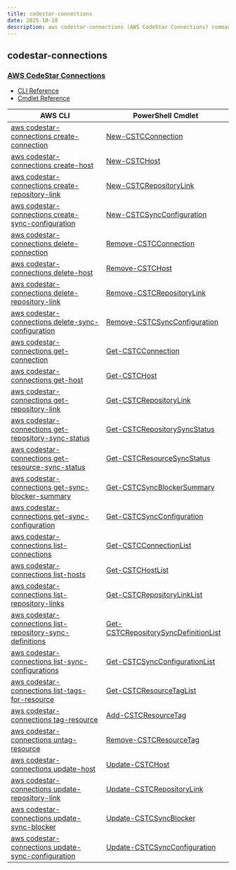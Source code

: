 ```yaml
---
title: codestar-connections
date: 2025-10-18
description: aws codestar-connections (AWS CodeStar Connections) command/cmdlet list.
---
```


## codestar-connections

### [AWS CodeStar Connections](https://aws.amazon.com/codestar/)

* [CLI Reference](https://awscli.amazonaws.com/v2/documentation/api/latest/reference/codestar-connections/index.html)
* [Cmdlet Reference](https://docs.aws.amazon.com/powershell/latest/reference/items/CodeStarconnections_cmdlets.html)

|AWS CLI|PowerShell Cmdlet|
|----|----|
|[aws codestar-connections create-connection](https://awscli.amazonaws.com/v2/documentation/api/latest/reference/codestar-connections/create-connection.html)|[New-CSTCConnection](https://docs.aws.amazon.com/powershell/latest/reference/items/New-CSTCConnection.html)|
|[aws codestar-connections create-host](https://awscli.amazonaws.com/v2/documentation/api/latest/reference/codestar-connections/create-host.html)|[New-CSTCHost](https://docs.aws.amazon.com/powershell/latest/reference/items/New-CSTCHost.html)|
|[aws codestar-connections create-repository-link](https://awscli.amazonaws.com/v2/documentation/api/latest/reference/codestar-connections/create-repository-link.html)|[New-CSTCRepositoryLink](https://docs.aws.amazon.com/powershell/latest/reference/items/New-CSTCRepositoryLink.html)|
|[aws codestar-connections create-sync-configuration](https://awscli.amazonaws.com/v2/documentation/api/latest/reference/codestar-connections/create-sync-configuration.html)|[New-CSTCSyncConfiguration](https://docs.aws.amazon.com/powershell/latest/reference/items/New-CSTCSyncConfiguration.html)|
|[aws codestar-connections delete-connection](https://awscli.amazonaws.com/v2/documentation/api/latest/reference/codestar-connections/delete-connection.html)|[Remove-CSTCConnection](https://docs.aws.amazon.com/powershell/latest/reference/items/Remove-CSTCConnection.html)|
|[aws codestar-connections delete-host](https://awscli.amazonaws.com/v2/documentation/api/latest/reference/codestar-connections/delete-host.html)|[Remove-CSTCHost](https://docs.aws.amazon.com/powershell/latest/reference/items/Remove-CSTCHost.html)|
|[aws codestar-connections delete-repository-link](https://awscli.amazonaws.com/v2/documentation/api/latest/reference/codestar-connections/delete-repository-link.html)|[Remove-CSTCRepositoryLink](https://docs.aws.amazon.com/powershell/latest/reference/items/Remove-CSTCRepositoryLink.html)|
|[aws codestar-connections delete-sync-configuration](https://awscli.amazonaws.com/v2/documentation/api/latest/reference/codestar-connections/delete-sync-configuration.html)|[Remove-CSTCSyncConfiguration](https://docs.aws.amazon.com/powershell/latest/reference/items/Remove-CSTCSyncConfiguration.html)|
|[aws codestar-connections get-connection](https://awscli.amazonaws.com/v2/documentation/api/latest/reference/codestar-connections/get-connection.html)|[Get-CSTCConnection](https://docs.aws.amazon.com/powershell/latest/reference/items/Get-CSTCConnection.html)|
|[aws codestar-connections get-host](https://awscli.amazonaws.com/v2/documentation/api/latest/reference/codestar-connections/get-host.html)|[Get-CSTCHost](https://docs.aws.amazon.com/powershell/latest/reference/items/Get-CSTCHost.html)|
|[aws codestar-connections get-repository-link](https://awscli.amazonaws.com/v2/documentation/api/latest/reference/codestar-connections/get-repository-link.html)|[Get-CSTCRepositoryLink](https://docs.aws.amazon.com/powershell/latest/reference/items/Get-CSTCRepositoryLink.html)|
|[aws codestar-connections get-repository-sync-status](https://awscli.amazonaws.com/v2/documentation/api/latest/reference/codestar-connections/get-repository-sync-status.html)|[Get-CSTCRepositorySyncStatus](https://docs.aws.amazon.com/powershell/latest/reference/items/Get-CSTCRepositorySyncStatus.html)|
|[aws codestar-connections get-resource-sync-status](https://awscli.amazonaws.com/v2/documentation/api/latest/reference/codestar-connections/get-resource-sync-status.html)|[Get-CSTCResourceSyncStatus](https://docs.aws.amazon.com/powershell/latest/reference/items/Get-CSTCResourceSyncStatus.html)|
|[aws codestar-connections get-sync-blocker-summary](https://awscli.amazonaws.com/v2/documentation/api/latest/reference/codestar-connections/get-sync-blocker-summary.html)|[Get-CSTCSyncBlockerSummary](https://docs.aws.amazon.com/powershell/latest/reference/items/Get-CSTCSyncBlockerSummary.html)|
|[aws codestar-connections get-sync-configuration](https://awscli.amazonaws.com/v2/documentation/api/latest/reference/codestar-connections/get-sync-configuration.html)|[Get-CSTCSyncConfiguration](https://docs.aws.amazon.com/powershell/latest/reference/items/Get-CSTCSyncConfiguration.html)|
|[aws codestar-connections list-connections](https://awscli.amazonaws.com/v2/documentation/api/latest/reference/codestar-connections/list-connections.html)|[Get-CSTCConnectionList](https://docs.aws.amazon.com/powershell/latest/reference/items/Get-CSTCConnectionList.html)|
|[aws codestar-connections list-hosts](https://awscli.amazonaws.com/v2/documentation/api/latest/reference/codestar-connections/list-hosts.html)|[Get-CSTCHostList](https://docs.aws.amazon.com/powershell/latest/reference/items/Get-CSTCHostList.html)|
|[aws codestar-connections list-repository-links](https://awscli.amazonaws.com/v2/documentation/api/latest/reference/codestar-connections/list-repository-links.html)|[Get-CSTCRepositoryLinkList](https://docs.aws.amazon.com/powershell/latest/reference/items/Get-CSTCRepositoryLinkList.html)|
|[aws codestar-connections list-repository-sync-definitions](https://awscli.amazonaws.com/v2/documentation/api/latest/reference/codestar-connections/list-repository-sync-definitions.html)|[Get-CSTCRepositorySyncDefinitionList](https://docs.aws.amazon.com/powershell/latest/reference/items/Get-CSTCRepositorySyncDefinitionList.html)|
|[aws codestar-connections list-sync-configurations](https://awscli.amazonaws.com/v2/documentation/api/latest/reference/codestar-connections/list-sync-configurations.html)|[Get-CSTCSyncConfigurationList](https://docs.aws.amazon.com/powershell/latest/reference/items/Get-CSTCSyncConfigurationList.html)|
|[aws codestar-connections list-tags-for-resource](https://awscli.amazonaws.com/v2/documentation/api/latest/reference/codestar-connections/list-tags-for-resource.html)|[Get-CSTCResourceTagList](https://docs.aws.amazon.com/powershell/latest/reference/items/Get-CSTCResourceTagList.html)|
|[aws codestar-connections tag-resource](https://awscli.amazonaws.com/v2/documentation/api/latest/reference/codestar-connections/tag-resource.html)|[Add-CSTCResourceTag](https://docs.aws.amazon.com/powershell/latest/reference/items/Add-CSTCResourceTag.html)|
|[aws codestar-connections untag-resource](https://awscli.amazonaws.com/v2/documentation/api/latest/reference/codestar-connections/untag-resource.html)|[Remove-CSTCResourceTag](https://docs.aws.amazon.com/powershell/latest/reference/items/Remove-CSTCResourceTag.html)|
|[aws codestar-connections update-host](https://awscli.amazonaws.com/v2/documentation/api/latest/reference/codestar-connections/update-host.html)|[Update-CSTCHost](https://docs.aws.amazon.com/powershell/latest/reference/items/Update-CSTCHost.html)|
|[aws codestar-connections update-repository-link](https://awscli.amazonaws.com/v2/documentation/api/latest/reference/codestar-connections/update-repository-link.html)|[Update-CSTCRepositoryLink](https://docs.aws.amazon.com/powershell/latest/reference/items/Update-CSTCRepositoryLink.html)|
|[aws codestar-connections update-sync-blocker](https://awscli.amazonaws.com/v2/documentation/api/latest/reference/codestar-connections/update-sync-blocker.html)|[Update-CSTCSyncBlocker](https://docs.aws.amazon.com/powershell/latest/reference/items/Update-CSTCSyncBlocker.html)|
|[aws codestar-connections update-sync-configuration](https://awscli.amazonaws.com/v2/documentation/api/latest/reference/codestar-connections/update-sync-configuration.html)|[Update-CSTCSyncConfiguration](https://docs.aws.amazon.com/powershell/latest/reference/items/Update-CSTCSyncConfiguration.html)|

